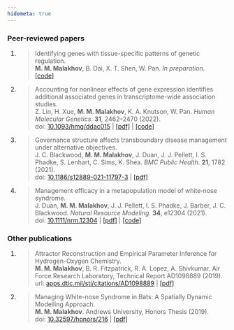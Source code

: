 ```yaml
---
hidemeta: true
---
```


### Peer-reviewed papers

1. 
    > Identifying genes with tissue-specific patterns of genetic regulation.  
    > **M. M. Malakhov**, B. Dai, X. T. Shen, W. Pan. *In preparation*.  
    > [[code]](https://github.com/MykMal/drab)
1. 
    > Accounting for nonlinear effects of gene expression identifies additional associated genes in transcriptome-wide association studies.  
    > Z. Lin, H. Xue, **M. M. Malakhov**, K. A. Knutson, W. Pan. *Human Molecular Genetics*. **31**, 2462–2470 (2022).  
    > doi: [10.1093/hmg/ddac015](https://doi.org/10.1093/hmg/ddac015) | [[pdf]](https://academic.oup.com/hmg/article-pdf/31/14/2462/45050292/ddac015.pdf) | [[code]](https://github.com/ZhaotongL/TWAS-LQ)
1. 
    > Governance structure affects transboundary disease management under alternative objectives.  
    > J. C. Blackwood, **M. M. Malakhov**, J. Duan, J. J. Pellett, I. S. Phadke, S. Lenhart, C. Sims, K. Shea. *BMC Public Health*. **21**, 1782 (2021).  
    > doi: [10.1186/s12889-021-11797-3](https://doi.org/10.1186/s12889-021-11797-3) | [[pdf]](https://bmcpublichealth.biomedcentral.com/counter/pdf/10.1186/s12889-021-11797-3.pdf)
1. 
    > Management efficacy in a metapopulation model of white‐nose syndrome.  
    > J. Duan, **M. M. Malakhov**, J. J. Pellett, I. S. Phadke, J. Barber, J. C. Blackwood. *Natural Resource Modeling*. **34**, e12304 (2021).  
    > doi: [10.1111/nrm.12304](https://doi.org/10.1111/nrm.12304) | [[pdf]](https://onlinelibrary.wiley.com/doi/pdfdirect/10.1111/nrm.12304) | [[code]](https://github.com/MykMal/wns-management)

### Other publications

1. 
    > Attractor Reconstruction and Empirical Parameter Inference for Hydrogen-Oxygen Chemistry.  
    > **M. M. Malakhov**, B. R. Fitzpatrick, R. A. Lopez, A. Shivkumar. Air Force Research Laboratory, Technical Report AD1098889 (2019).  
    > url: [apps.dtic.mil/sti/citations/AD1098889](https://apps.dtic.mil/sti/citations/AD1098889) | [[pdf]](https://apps.dtic.mil/sti/pdfs/AD1098889.pdf)
1. 
    > Managing White-nose Syndrome in Bats: A Spatially Dynamic Modelling Approach.  
    > **M. M. Malakhov**. Andrews University, Honors Thesis (2019).  
    > doi: [10.32597/honors/216](https://doi.org/10.32597/honors/216) | [[pdf]](https://digitalcommons.andrews.edu/cgi/viewcontent.cgi?article=1217&context=honors)

